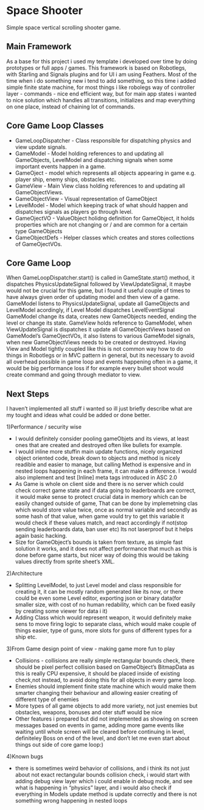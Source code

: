 # Space Shooter
Simple space vertical scrolling shooter game.


Main Framework
-------------
As a base for this project i used my template i developed over time by doing prototypes or full apps / games. This framework is based on Robotlegs, with Starling and Signals plugins and for UI i am using Feathers. Most of the time when i do something new i tend to add something, so this time i added simple finite state machine, for most things i like robolegs way of controller layer - commands - nice end efficient way, but for main app states i wanted to nice solution which handles all transitions, initializes and map everything on one place, instead of chaining lot of commands. 

Core Game Loop Classes
----------------------
* GameLoopDispatcher - Class responsible for dispatching physics and view update signals.
* GameModel - Model holding references to and updating all GameObjects, LevelModel and dispatching signals when some important events happen in a game.
* GameOject - model which represents all objects appearing in game e.g. player ship, enemy ships, obstacles etc.
* GameView - Main View class holding references to and updating all GameObjectViews.
* GameObjectView - Visual representation of GameObject
* LevelModel - Model which keeping track of what should happen and dispatches signals as players go through level.
* GameOjectVO - ValueObject holidng definition for GameObject, it holds properties which are not changing or / and are common for a certain type GameObjects
* GameObjectDefs - Helper classes which creates and stores collections of GameOjectVOs.


Core Game Loop 
--------------
When GameLoopDispatcher.start() is called in GameState.start() method, it dispatches PhysicsUpdateSignal followed by ViewUpdateSignal, it maybe would not be crucial for this game, but i found it useful couple of times to have always given order of updating model and then view of a game. 
GameModel listens to PhysicsUpdateSignal, update all GameObjects and LevelModel acordingly, if Level Model dispatches LevelEventSignal GameModel change its data, creates new GameObjects needed, ending the level or change its state.
GameView holds reference to GameModel, when ViewUpdateSignal is dispatches it update all GameObjectViews based on GameModel’s GameOjectVOs, it also listens to various GameModel signals, when new GameObjectViews needs to be created or destroyed. Having View and Model tightly coupled like this is not common way how to do things in Robotlegs or in MVC pattern in general, but its necessary to avoid all overhead possible in game loop and events happening often in a game, it would be big performance loss if for example every bullet shoot would create command and going through mediator to view.


Next Steps
----------

I haven’t implemented all stuff i wanted so ill just briefly describe what are my tought and ideas what could be added or done better.

1)Performance / security wise
* I would definitely consider pooling gameObjets and its views, at least ones that are created and destroyed often like bullets for example.
* I would inline more stuffin main update functions, nicely organized object oriented code, break down to objects and method is nicely readible and easier to manage, but calling Method is expensive and in nested loops happening in each frame, it can make a difference. I would also implement and test [Inline] meta tags introduced in ASC 2.0
* As Game is whole on client side and there is no server which could check correct game state and if data going to leaderboards are correct, it would make sense to protect crucial data in memory which can be easily changed outside of game, That can be done by implemetning clas which would store value twice, once as normal variable and secondly as some hash of that value, when game vould try to get this variable it would check if these values match, and react accordingly if not(stop sending leaderboards data, ban user etc) Its not laserproof but it helps again basic hacking.
* Size for GameObject’s bounds is taken from texture, as simple fast solution it works, and it does not affect performance that much as this is done before game starts, but nicer way of doing this would be taking values directly from sprite sheet’s XML.

2)Architecture
* Splitting LevelModel, to just Level model and class responsible for creating it, it can be mostly random generated like its now, or there could be even some Level editor, exporting json or binary data(for smaller size, with cost of no human redability, which can be fixed easily by creating some viewer for data i it)
* Adding Class which would represent weapon, it would definitely make sens to move firing logic to separate class, which would make couple of things easier, type of guns, more slots for guns of different types for a ship etc.

3)From Game design point of view - making game more fun to play
* Collisions - collisions are really simple rectangular bounds check, there should be pixel perfect collision based on GameObject’s BitmapData as this is really CPU expensive, it should be placed inside of existing check,not instead, to avoid doing this for all objects in every game loop.
* Enemies should implement finite state machine which would make them smarter changing their behaviour and allowing easier creating of different type of enemies
* More types of all game objects to add more variety, not just enemies but obstacles, weapons, bonuses and oter stuff would be nice
* Other features i prepared but did not implemented as showing on screen messages based on events in game, adding more game events like waiting until whole screen will be cleared before continuing in level, definiteley Boss on end of the level, and don’t let me even start about things out side of core game loop:)

4)Known bugs
* there is sometimes weird behavior of collisions, and i think its not just about not exact rectangular bounds collision check, i would start with adding debug view layer which i could enable in debug mode, and see what is happening in “physics” layer, and i would also check if everything in Models update method is update correctly and there is not something wrong happening in nested loops